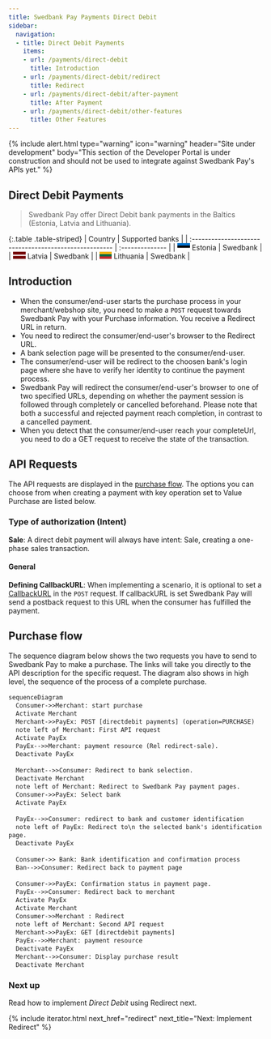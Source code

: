 ```yaml
---
title: Swedbank Pay Payments Direct Debit
sidebar:
  navigation:
  - title: Direct Debit Payments
    items:
    - url: /payments/direct-debit
      title: Introduction
    - url: /payments/direct-debit/redirect
      title: Redirect
    - url: /payments/direct-debit/after-payment
      title: After Payment
    - url: /payments/direct-debit/other-features
      title: Other Features
---
```


{% include alert.html type="warning"
                      icon="warning"
                      header="Site under development"
                      body="This section of the Developer Portal is under construction and
                      should not be used to integrate against Swedbank Pay's
                      APIs yet." %}

## Direct Debit Payments

>Swedbank Pay offer Direct Debit bank payments in the Baltics
(Estonia, Latvia and Lithuania).

{:.table .table-striped}
| Country                                                | Supported banks |
| :----------------------------------------------------- | :-------------- |
| ![Estonia](/assets/img/estonia-flag.png) Estonia       | Swedbank        |
| ![Latvia](/assets/img/latvia-flag.png) Latvia          | Swedbank        |
| ![Lithuania](/assets/img/lithuania-flag.png) Lithuania | Swedbank        |

## Introduction

* When the consumer/end-user starts the purchase process in your
  merchant/webshop site, you need to make a `POST` request towards Swedbank Pay
  with your Purchase information. You receive a Redirect URL in return.
* You need to redirect the consumer/end-user's browser to the Redirect URL.
* A bank selection page will be presented to the consumer/end-user.
* The consumer/end-user will be redirect to the choosen bank's login page
  where she have to verify her identity to continue the payment process.
* Swedbank Pay will redirect the consumer/end-user's browser to one of two
  specified URLs, depending on whether the payment session is followed through
  completely or cancelled beforehand.
  Please note that both a successful and rejected payment reach completion,
  in contrast to a cancelled payment.
* When you detect that the consumer/end-user reach your completeUrl,
  you need to do a GET request to receive the state of the transaction.

## API Requests

The API requests are displayed in the [purchase flow](#purchase-flow).
The options you can choose from when creating a payment with key operation set
to Value Purchase are listed below.

### Type of authorization (Intent)

**Sale**: A direct debit payment will always have intent: Sale, creating a
one-phase sales transaction.

#### General

**Defining CallbackURL**: When implementing a scenario, it is optional to
set a [CallbackURL][callbackurl-reference] in the `POST` request.
If callbackURL is set Swedbank Pay will send a postback request to this URL
when the consumer has fulfilled the payment.

## Purchase flow

The sequence diagram below shows the two requests you have to send to
Swedbank Pay to make a purchase.
The links will take you directly to the API
description for the specific request.
The diagram also shows in high level, the sequence of the process of a
complete purchase.

```mermaid
sequenceDiagram
  Consumer->>Merchant: start purchase
  Activate Merchant
  Merchant->>PayEx: POST [directdebit payments] (operation=PURCHASE)
  note left of Merchant: First API request
  Activate PayEx
  PayEx-->>Merchant: payment resource (Rel redirect-sale).
  Deactivate PayEx

  Merchant-->>Consumer: Redirect to bank selection.
  Deactivate Merchant
  note left of Merchant: Redirect to Swedbank Pay payment pages.
  Consumer->>PayEx: Select bank
  Activate PayEx

  PayEx-->>Consumer: redirect to bank and customer identification
  note left of PayEx: Redirect to\n the selected bank's identification page.
  Deactivate PayEx

  Consumer->> Bank: Bank identification and confirmation process
  Ban-->>Consumer: Redirect back to payment page

  Consumer->>PayEx: Confirmation status in payment page.
  PayEx-->>Consumer: Redirect back to merchant
  Activate PayEx
  Activate Merchant
  Consumer->>Merchant : Redirect
  note left of Merchant: Second API request
  Merchant->>PayEx: GET [directdebit payments]
  PayEx-->>Merchant: payment resource
  Deactivate PayEx
  Merchant-->>Consumer: Display purchase result
  Deactivate Merchant
```

### Next up

Read how to implement _Direct Debit_ using Redirect next.

{% include iterator.html next_href="redirect"
                         next_title="Next: Implement Redirect" %}

[callbackurl-reference]: /payments/direct-debit/other-features#callback

